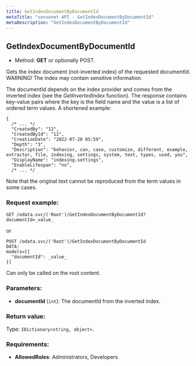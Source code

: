 ```yaml
---
title: GetIndexDocumentByDocumentId
metaTitle: "sensenet API - GetIndexDocumentByDocumentId"
metaDescription: "GetIndexDocumentByDocumentId"
---
```


## GetIndexDocumentByDocumentId
- Method: **GET** or optionally POST.

Gets the index document (not-inverted index) of the requested documentId.
 WARNING! The index may contain sensitive information.
 

 The documentId depends on the index provider and comes from the inverted index
 (see the _GetInvertedIndex_ function).
 The response contains key-value pairs where the key is the field name and the value is a list of ordered term values.
 A shortened example:
 ``` 
 {
   /* ... */
   "CreatedBy": "12",
   "CreatedById": "12",
   "CreationDate": "2022-07-20 05:59",
   "Depth": "3",
   "Description": "behavior, can, case, customize, different, example, extractor, file, indexing, settings, system, text, types, used, you",
   "DisplayName": "indexing.settings",
   "EnableLifespan": "no",
   /* ... */
```

 Note that the original text cannot be reproduced from the term values in some cases.

### Request example:

```
GET /odata.svc/('Root')/GetIndexDocumentByDocumentId?documentId=_value_
```
or
```
POST /odata.svc/('Root')/GetIndexDocumentByDocumentId
DATA:
models=[{
  "documentId": _value_
}]
```
Can only be called on the root content.
### Parameters:
- **documentId** (`int`): The documentId from the inverted index.

### Return value:
Type: `IDictionary<string, object>`.

### Requirements:
- **AllowedRoles**: Administrators, Developers


